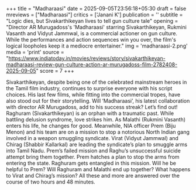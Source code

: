 +++
title = "Madharaasi"
date = 2025-09-05T23:56:18+05:30
draft = false
mreviews = ["Madharaasi"]
critics = ['Janani K']
publication = ''
subtitle = "Logic dies, but Sivakarthikeyan lives to tell gun culture tale"
opening = "Director AR Murugadoss's 'Madharaasi' starring Sivakarthikeyan, Rukmini Vasanth and Vidyut Jammwal, is a commercial actioner on gun culture. While the performances and action sequences win you over, the film's logical loopholes keep it a mediocre entertainer."
img = 'madharaasi-2.png'
media = 'print'
source = "https://www.indiatoday.in/movies/reviews/story/sivakarthikeyan-madharaasi-review-gun-culture-action-ar-murugadoss-film-2782408-2025-09-05"
score = 7
+++

Sivakarthikeyan, despite being one of the celebrated mainstream heroes in the Tamil film industry, continues to surprise everyone with his script choices. His last few films, while fitting into the commercial tropes, have also stood out for their storytelling. Will ‘Madharaasi’, his latest collaboration with director AR Murugadoss, add to his success streak? Let’s find out! Raghuram (Sivakarthikeyan) is an orphan with a traumatic past. While battling delusion syndrome, love strikes him. As Malathi (Rukmini Vasanth) enters his life, he changes for good. Meanwhile, NIA officer Prem (Biju Menon) and his team are on a mission to stop a notorious North Indian gang involved in a weapon smuggling syndicate. Virat (Vidyut Jammwal) and Chirag (Shabbir Kallarkal) are leading the syndicate’s plan to smuggle arms into Tamil Nadu. Prem’s failed mission and Raghu’s unsuccessful suicide attempt bring them together. Prem hatches a plan to stop the arms from entering the state. Raghuram gets entangled in this mission. Will he be helpful to Prem? Will Raghuram and Malathi end up together? What happens to Virat and Chirag’s mission? All these and more are answered over the course of two hours and 48 minutes.
